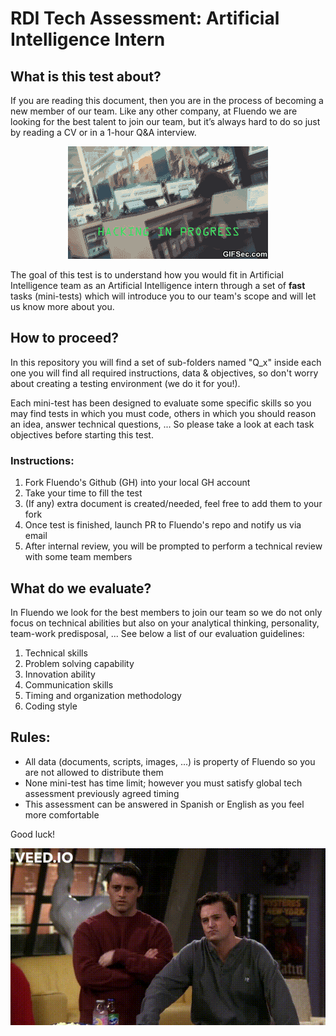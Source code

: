# RDI Tech Assessment: Artificial Intelligence Intern


## What is this test about?

If you are reading this document, then you are in the process of becoming a new member of our team. Like any other company, at Fluendo we are looking for the best talent to join our team, but it’s always hard to do so just by reading a CV or in a 1-hour Q&A interview.

<p align="center">
    <img src="imagery/hacker.gif" alt="Hacker"
</p>


The goal of this test is to understand how you would fit in Artificial Intelligence team as an Artificial Intelligence intern through a set of **fast** tasks (mini-tests) which will introduce you to our team's scope and will let us know more about you.


## How to proceed?

In this repository you will find a set of sub-folders named "Q_x" inside each one you will find all required instructions, data & objectives,  so don't worry about creating a testing environment (we do it for you!).

Each mini-test has been designed to evaluate some specific skills so you may find tests in which you must code, others in which you should reason an idea, answer technical questions, ... So please take a look at each task objectives before starting this test.

### Instructions:

1. Fork Fluendo's Github (GH) into your local GH account
2. Take your time to fill the test
3. (If any) extra document is created/needed, feel free to add them to your fork
4. Once test is finished, launch PR to Fluendo's repo and notify us via email
5. After internal review, you will be prompted to perform a technical review with some team members


## What do we evaluate?

In Fluendo we look for the best members to join our team so we do not only focus on technical abilities but also on your analytical thinking, personality, team-work predisposal, ... See below a list of our evaluation guidelines:

1. Technical skills
2. Problem solving capability
3. Innovation ability
4. Communication skills
5. Timing and organization methodology
6. Coding style


## Rules:

- All data (documents, scripts, images, ...) is property of Fluendo so you are not allowed to distribute them
- None mini-test has time limit; however you must satisfy global tech assessment previously agreed timing
- This assessment can be answered in Spanish or English as you feel more comfortable





Good luck!

<p align="center">
    <img src="imagery/good_luck.gif" alt="Hacker"
</p>

